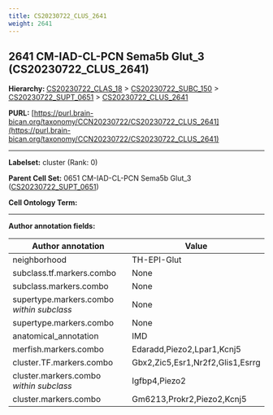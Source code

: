 ```yaml
---
title: CS20230722_CLUS_2641
weight: 2641
---
```

## 2641 CM-IAD-CL-PCN Sema5b Glut_3 (CS20230722_CLUS_2641)
<b>Hierarchy: </b>
[CS20230722_CLAS_18](../CS20230722_CLAS_18) >
[CS20230722_SUBC_150](../CS20230722_SUBC_150) >
[CS20230722_SUPT_0651](../CS20230722_SUPT_0651) >
[CS20230722_CLUS_2641](../CS20230722_CLUS_2641)

**PURL:** [https://purl.brain-bican.org/taxonomy/CCN20230722/CS20230722_CLUS_2641](https://purl.brain-bican.org/taxonomy/CCN20230722/CS20230722_CLUS_2641)

---


**Labelset:** cluster (Rank: 0)

**Parent Cell Set:** 0651 CM-IAD-CL-PCN Sema5b Glut_3 ([CS20230722_SUPT_0651](../CS20230722_SUPT_0651))



**Cell Ontology Term:** 

[MARKER GENES.]: #


---

[TRANSFERRED ANNOTATIONS.]: #


[AUTHOR ANNOTATION FIELDS.]: #


**Author annotation fields:**

| Author annotation | Value |
|-------------------|-------|
|neighborhood|TH-EPI-Glut|
|subclass.tf.markers.combo|None|
|subclass.markers.combo|None|
|supertype.markers.combo _within subclass_|None|
|supertype.markers.combo|None|
|anatomical_annotation|IMD|
|merfish.markers.combo|Edaradd,Piezo2,Lpar1,Kcnj5|
|cluster.TF.markers.combo|Gbx2,Zic5,Esr1,Nr2f2,Glis1,Esrrg|
|cluster.markers.combo _within subclass_|Igfbp4,Piezo2|
|cluster.markers.combo|Gm6213,Prokr2,Piezo2,Kcnj5|
